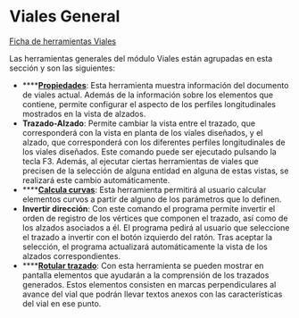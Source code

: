 # Viales General

[Ficha de herramientas Viales](/mdtopx/fichas-de-herramientas/ficha-de-herramientas-viales/)

Las herramientas generales del módulo Viales están agrupadas en esta sección y son las siguientes:

* \*\*\*\*[**Propiedades**](../../modulo-viales/general/informacion-del-documento-viales.md): Esta herramienta muestra información del documento de viales actual. Además de la información sobre los elementos que contiene, permite configurar el aspecto de los perfiles longitudinales mostrados en la vista de alzados.
* **Trazado-Alzado**: Permite cambiar la vista entre el trazado, que corresponderá con la vista en planta de los viales diseñados, y el alzado, que corresponderá con los diferentes perfiles longitudinales de los viales diseñados. Este comando puede ser ejecutado pulsando la tecla F3. Además, al ejecutar ciertas herramientas de viales que precisen de la selección de alguna entidad en alguna de estas vistas, se realizará este cambio automáticamente.
* \*\*\*\*[**Calcula curvas**](../../modulo-viales/general/calcula-curvas.md): Esta herramienta permitirá al usuario calcular elementos curvos a partir de alguno de los parámetros que lo definen.
* **Invertir dirección**: Con este comando el programa permite invertir el orden de registro de los vértices que componen el trazado, así como de los alzados asociados a él. El programa pedirá al usuario que seleccione el trazado a invertir con el botón izquierdo del ratón. Tras aceptar la selección, el programa actualizará automáticamente la vista de los alzados correspondientes.
* \*\*\*\*[**Rotular trazado**](../../modulo-viales/general/rotular-vial.md): Con esta herramienta se pueden mostrar en pantalla elementos que ayudarán a la comprensión de los trazados generados. Estos elementos consisten en marcas perpendiculares al avance del vial que podrán llevar textos anexos con las características del vial en ese punto.

